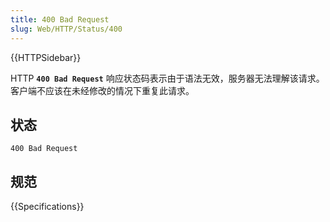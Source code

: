 ```yaml
---
title: 400 Bad Request
slug: Web/HTTP/Status/400
---
```


{{HTTPSidebar}}

HTTP **`400 Bad Request`** 响应状态码表示由于语法无效，服务器无法理解该请求。客户端不应该在未经修改的情况下重复此请求。

## 状态

```plain
400 Bad Request
```

## 规范

{{Specifications}}
